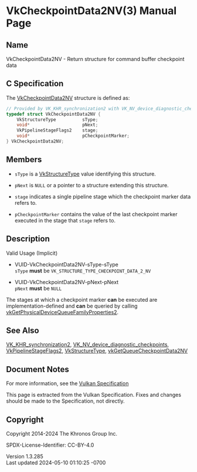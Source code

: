 # VkCheckpointData2NV(3) Manual Page

## Name

VkCheckpointData2NV - Return structure for command buffer checkpoint
data



## <a href="#_c_specification" class="anchor"></a>C Specification

The [VkCheckpointData2NV](https://registry.khronos.org/vulkan/specs/1.3-extensions/man/html/VkCheckpointData2NV.html) structure is defined
as:

``` c
// Provided by VK_KHR_synchronization2 with VK_NV_device_diagnostic_checkpoints
typedef struct VkCheckpointData2NV {
    VkStructureType          sType;
    void*                    pNext;
    VkPipelineStageFlags2    stage;
    void*                    pCheckpointMarker;
} VkCheckpointData2NV;
```

## <a href="#_members" class="anchor"></a>Members

- `sType` is a [VkStructureType](https://registry.khronos.org/vulkan/specs/1.3-extensions/man/html/VkStructureType.html) value identifying
  this structure.

- `pNext` is `NULL` or a pointer to a structure extending this
  structure.

- `stage` indicates a single pipeline stage which the checkpoint marker
  data refers to.

- `pCheckpointMarker` contains the value of the last checkpoint marker
  executed in the stage that `stage` refers to.

## <a href="#_description" class="anchor"></a>Description

Valid Usage (Implicit)

- <a href="#VUID-VkCheckpointData2NV-sType-sType"
  id="VUID-VkCheckpointData2NV-sType-sType"></a>
  VUID-VkCheckpointData2NV-sType-sType  
  `sType` **must** be `VK_STRUCTURE_TYPE_CHECKPOINT_DATA_2_NV`

- <a href="#VUID-VkCheckpointData2NV-pNext-pNext"
  id="VUID-VkCheckpointData2NV-pNext-pNext"></a>
  VUID-VkCheckpointData2NV-pNext-pNext  
  `pNext` **must** be `NULL`

The stages at which a checkpoint marker **can** be executed are
implementation-defined and **can** be queried by calling
[vkGetPhysicalDeviceQueueFamilyProperties2](https://registry.khronos.org/vulkan/specs/1.3-extensions/man/html/vkGetPhysicalDeviceQueueFamilyProperties2.html).

## <a href="#_see_also" class="anchor"></a>See Also

[VK_KHR_synchronization2](https://registry.khronos.org/vulkan/specs/1.3-extensions/man/html/VK_KHR_synchronization2.html),
[VK_NV_device_diagnostic_checkpoints](https://registry.khronos.org/vulkan/specs/1.3-extensions/man/html/VK_NV_device_diagnostic_checkpoints.html),
[VkPipelineStageFlags2](https://registry.khronos.org/vulkan/specs/1.3-extensions/man/html/VkPipelineStageFlags2.html),
[VkStructureType](https://registry.khronos.org/vulkan/specs/1.3-extensions/man/html/VkStructureType.html),
[vkGetQueueCheckpointData2NV](https://registry.khronos.org/vulkan/specs/1.3-extensions/man/html/vkGetQueueCheckpointData2NV.html)

## <a href="#_document_notes" class="anchor"></a>Document Notes

For more information, see the <a
href="https://registry.khronos.org/vulkan/specs/1.3-extensions/html/vkspec.html#VkCheckpointData2NV"
target="_blank" rel="noopener">Vulkan Specification</a>

This page is extracted from the Vulkan Specification. Fixes and changes
should be made to the Specification, not directly.

## <a href="#_copyright" class="anchor"></a>Copyright

Copyright 2014-2024 The Khronos Group Inc.

SPDX-License-Identifier: CC-BY-4.0

Version 1.3.285  
Last updated 2024-05-10 01:10:25 -0700
